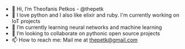 - 👋 Hi, I’m Theofanis Petkos - @thepetk
- 👀 I love python and I also like elixir and ruby. I'm currently working on IoT projects
- 🌱 I’m currently learning neural networks and machine learning
- 💞️ I’m looking to collaborate on pythonic open source projects
- 📫 How to reach me: Mail me at thepetk@gmail.com

<!---
thepetk/thepetk is a ✨ special ✨ repository because its `README.md` (this file) appears on your GitHub profile.
You can click the Preview link to take a look at your changes.
--->
